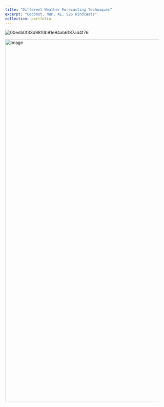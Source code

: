 ```yaml
---
title: "Different Weather Forecasting Techniques"
excerpt: "Coconut, NWP, AI, S2S Hindcasts"
collection: portfolio
---
```


![00edb0f33d9810b91e94ab6187ad4f76](https://github.com/user-attachments/assets/069fbc65-3e60-4348-b2da-555bf829e74c)


<img width="1499" height="1188" alt="image" src="https://github.com/user-attachments/assets/2c8b59d6-994c-4cd8-a69b-d75b0c291b05" />

